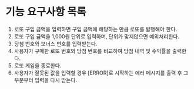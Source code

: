 # 기능 요구사항 목록

1. 로또 구입 금액을 입력하면 구입 금액에 해당하는 만큼 로또를 발행해야 한다.
2. 로또 구입 금액을 1,000원 단위로 입력하며, 단위가 맞지않으면 예외처리한다.
3. 당첨 번호와 보너스 번호를 입력받는다.
4. 사용자가 구매한 로또 번호와 당첨 번호를 비교하여 당첨 내역 및 수익률을 출력한다.
5. 로또 게임을 종료한다.
6. 사용자가 잘못된 값을 입력할 경우 [ERROR]로 시작하는 에러 메시지를 출력 후 그 부분부터 입력을 다시 받는다.